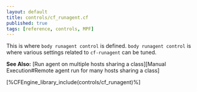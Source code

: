 ```yaml
---
layout: default
title: controls/cf_runagent.cf
published: true
tags: [reference, controls, MPF]
---
```


This is where `body runagent control` is defined. `body runagent control` is where
various settings related to `cf-runagent` can be tuned.

**See Also:** [Run agent on multiple hosts sharing a class][Manual Execution#Remote agent run for many hosts sharing a class]

[%CFEngine_library_include(controls/cf_runagent)%]

